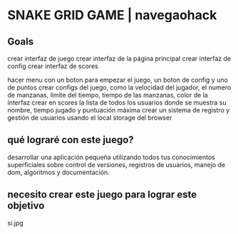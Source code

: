 # SNAKE GRID GAME | navegaohack

## Goals

crear interfaz de juego
crear interfaz de la página principal
crear interfaz de config
crear interfaz de scores



hacer menu con un boton para empezar el juego, un boton de config y uno de puntos
crear configs del juego, como la velocidad del jugador, el numero de manzanas, limite del tiempo, tiempo de las manzanas, color de la interfaz
crear en scores la lista de todos los usuarios donde se muestra su nombre, tiempo jugado y puntuación máxima
crear un sistema de registro y gestión de usuarios usando el local storage del browser


## qué lograré con este juego?

desarrollar una aplicación pequeña utilizando todos tus conocimientos superficiales sobre control de versiones, registros de usuarios, manejo de dom, algoritmos y documentación.

## necesito crear este juego para lograr este objetivo

si.jpg